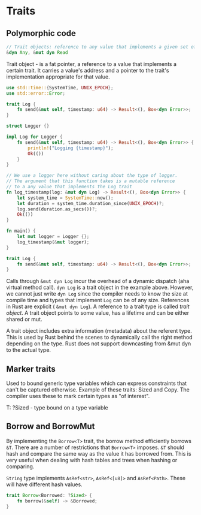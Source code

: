 # Traits

## Polymorphic code

```rs
// Trait objects: reference to any value that implements a given set of methods
&dyn Any, &mut dyn Read
```

Trait object - is a fat pointer, a reference to a value that implements a certain trait. It carries a value's address and a pointer to the trait's implementation appropriate for that value.

```rs
use std::time::{SystemTime, UNIX_EPOCH};
use std::error::Error;

trait Log {
    fn send(&mut self, timestamp: u64) -> Result<(), Box<dyn Error>>;
}

struct Logger {}

impl Log for Logger {
    fn send(&mut self, timestamp: u64) -> Result<(), Box<dyn Error>> {
        println!("Logging {timestamp}");
        Ok(())
    }
}

// We use a logger here without caring about the type of logger.
// The argument that this function takes is a mutable reference
// to a any value that implements the Log trait
fn log_timestamp(log: &mut dyn Log) -> Result<(), Box<dyn Error>> {
    let system_time = SystemTime::now();
    let duration = system_time.duration_since(UNIX_EPOCH)?;
    log.send(duration.as_secs())?;
    Ok(())
}

fn main() {
    let mut logger = Logger {};
    log_timestamp(&mut logger);
}

trait Log {
    fn send(&mut self, timestamp: u64) -> Result<(), Box<dyn Error>>;
}
```

Calls through `&mut dyn Log` incur the overhead of a dynamic dispatch (aha virtual method call). `dyn Log` is a trait object in the example above. However, we cannot just write `dyn Log` since the compiler needs to know the size at compile time and types that implement `Log` can be of any size. References in Rust are explicit ( `&mut dyn Log`). A reference to a trait type is called *trait object*. A trait object points to some value, has a lifetime and can be either shared or mut. 

A trait object includes extra information (metadata) about the referent type. This is used by Rust behind the scenes to dynamically call the right method depending on the type. Rust does not support downcasting from &mut dyn to the actual type.

## Marker traits

Used to bound generic type variables which can express constraints that can't be captured otherwise. Example of these traits: Sized and Copy. The compiler uses these to mark certain types as "of interest". 

T: ?Sized - type bound on a type variable

## Borrow and BorrowMut

By implementing the `Borrow<T>` trait, the borrow method efficiently borrows `&T`. There are a number of restrictions that `Borrow<T>` imposes. `&T` should hash and compare the same way as the value it has borrowed from. This is very useful when dealing with hash tables and trees when hashing or comparing.

`String` type implements `AsRef<str>`, `AsRef<[u8]>` and `AsRef<Path>`. These will have different hash values. 

```rs
trait Borrow<Borrowed: ?Sized> {
    fn borrow(&self) -> &Borrowed;
}
```

